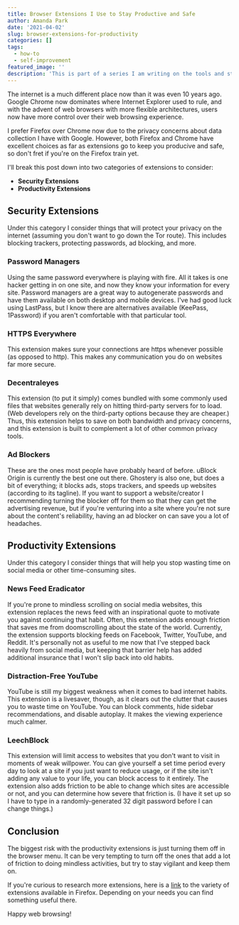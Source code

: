 ```yaml
---
title: Browser Extensions I Use to Stay Productive and Safe
author: Amanda Park
date: '2021-04-02'
slug: browser-extensions-for-productivity
categories: []
tags:
  - how-to
  - self-improvement
featured_image: ''
description: 'This is part of a series I am writing on the tools and strategies I use to get work done in a safe manner. This post specifically focuses on internet browsing and using that to your advantage. Following these suggestions can help you feel secure and productive despite all the temptations on the web!'
---
```


The internet is a much different place now than it was even 10 years ago. Google Chrome now dominates where Internet Explorer used to rule, and with the advent of web browsers with more flexible architectures, users now have more control over their web browsing experience. 

I prefer Firefox over Chrome now due to the privacy concerns about data collection I have with Google. However, both Firefox and Chrome have excellent choices as far as extensions go to keep you producive and safe, so don't fret if you're on the Firefox train yet. 

I'll break this post down into two categories of extensions to consider: 
* **Security Extensions** 
* **Productivity Extensions**

## Security Extensions

Under this category I consider things that will protect your privacy on the internet (assuming you don't want to go down the Tor route). This includes blocking trackers, protecting passwords, ad blocking, and more.

### Password Managers

Using the same password everywhere is playing with fire. All it takes is one hacker getting in on one site, and now they know your information for every site. Password managers are a great way to autogenerate passwords and have them available on both desktop and mobile devices. I've had good luck using LastPass, but I know there are alternatives available (KeePass, 1Password) if you aren't comfortable with that particular tool.

### HTTPS Everywhere

This extension makes sure your connections are https whenever possible (as opposed to http). This makes any communication you do on websites far more secure. 

### Decentraleyes

This extension (to put it simply) comes bundled with some commonly used files that websites generally rely on hitting third-party servers for to load. (Web developers rely on the third-party options because they are cheaper.) Thus, this extension helps to save on both bandwidth and privacy concerns, and this extension is built to complement a lot of other common privacy tools.

### Ad Blockers

These are the ones most people have probably heard of before. uBlock Origin is currently the best one out there. Ghostery is also one, but does a bit of everything; it blocks ads, stops trackers, and speeds up websites (according to its tagline). If you want to support a website/creator I recommending turning the blocker off for them so that they can get the advertising revenue, but if you're venturing into a site where you're not sure about the content's reliability, having an ad blocker on can save you a lot of headaches.

## Productivity Extensions

Under this category I consider things that will help you stop wasting time on social media or other time-consuming sites.

### News Feed Eradicator

If you're prone to mindless scrolling on social media websites, this extension replaces the news feed with an inspirational quote to motivate you against continuing that habit. Often, this extension adds enough friction that saves me from doomscrolling about the state of the world. Currently, the extension supports blocking feeds on Facebook, Twitter, YouTube, and Reddit. It's personally not as useful to me now that I've stepped back heavily from social media, but keeping that barrier help has added additional insurance that I won't slip back into old habits.

### Distraction-Free YouTube

YouTube is still my biggest weakness when it comes to bad internet habits. This extension is a livesaver, though, as it clears out the clutter that causes you to waste time on YouTube. You can block comments, hide sidebar recommendations, and disable autoplay. It makes the viewing experience much calmer.

### LeechBlock

This extension will limit access to websites that you don't want to visit in moments of weak willpower. You can give yourself a set time period every day to look at a site if you just want to reduce usage, or if the site isn't adding any value to your life, you can block access to it entirely. The extension also adds friction to be able to change which sites are accessible or not, and you can determine how severe that friction is. (I have it set up so I have to type in a randomly-generated 32 digit password before I can change things.) 

## Conclusion

The biggest risk with the productivity extensions is just turning them off in the browser menu. It can be very tempting to turn off the ones that add a lot of friction to doing mindless activities, but try to stay vigilant and keep them on. 

If you're curious to research more extensions, here is a [link](https://addons.mozilla.org/en-US/firefox/extensions/) to the variety of extensions available in Firefox. Depending on your needs you can find something useful there.

Happy web browsing!